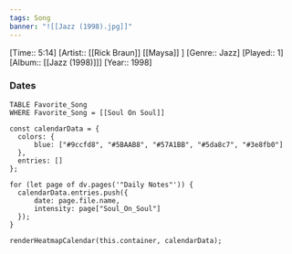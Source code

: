 ```yaml
---
tags: Song  
banner: "![[Jazz (1998).jpg]]"
---
```

[Time:: 5:14]
[Artist:: [[Rick Braun]] [[Maysa]] ]
[Genre:: Jazz]
[Played:: 1]
[Album:: [[Jazz (1998)]]]
[Year:: 1998]
### Dates
````dataview
TABLE Favorite_Song
WHERE Favorite_Song = [[Soul On Soul]]
````
  ```dataviewjs
const calendarData = { 
	colors: { 
		blue: ["#9ccfd8", "#5BAAB8", "#57A1BB", "#5da8c7", "#3e8fb0"] 
	}, 
	entries: [] 
}; 

for (let page of dv.pages('"Daily Notes"')) { 
	calendarData.entries.push({ 
		date: page.file.name, 
		intensity: page["Soul_On_Soul"]
	}); 
} 

renderHeatmapCalendar(this.container, calendarData);
```
